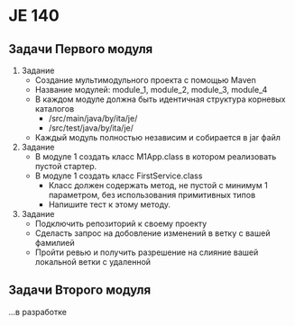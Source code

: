 # JE 140

## Задачи Первого модуля

1) Задание
    * Создание мультимодульного проекта с помощью Maven
    * Название модулей: module_1, module_2, module_3, module_4
    * В каждом модуле должна быть идентичная структура корневых каталогов
        * /src/main/java/by/ita/je/
        * /src/test/java/by/ita/je/
    * Каждый модуль полностью независим и собирается в jar файл
2) Задание
    * В модуле 1 создать класс M1App.class в котором реализовать пустой стартер.
    * В модуле 1 создать класс FirstService.class
      * Класс должен содержать метод, не пустой с минимум 1 параметром, 
        без использования примитивных типов
      * Напишите тест к этому методу.
3) Задание
    * Подключить репозиторий к своему проекту
    * Сделасть запрос на добовление изменений в ветку с вашей фамилией
    * Пройти ревью и получить разрешение на слияние вашей локальной ветки с удаленной

## Задачи Второго модуля

...в разработке